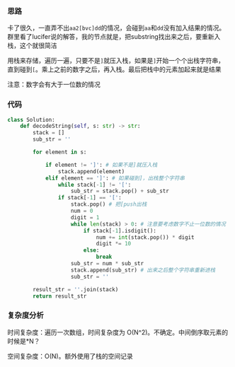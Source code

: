### 思路

卡了很久，一直弄不出`aa2[bvc]dd`的情况，会碰到`aa`和`dd`没有加入结果的情况。群里看了lucifer说的解答，我的节点就是，把substring找出来之后，要重新入栈，这个就很简洁

用栈来存储，遍历一遍，只要不是`]`就压入栈，如果是`]`开始一个个出栈字符串，直到碰到`[`。乘上之前的数字之后，再入栈。最后把栈中的元素加起来就是结果

注意：数字会有大于一位数的情况

### 代码

```python
class Solution:
    def decodeString(self, s: str) -> str:
        stack = []
        sub_str = ''

        for element in s:

            if element != ']': # 如果不是]就压入栈
                stack.append(element)
            elif element == ']': # 如果碰到]，出栈整个字符串
                while stack[-1] != '[':
                    sub_str = stack.pop() + sub_str
                if stack[-1] == '[':
                    stack.pop() # 把[push出栈
                    num = 0
                    digit = 1
                    while len(stack) > 0: # 注意要考虑数字不止一位数的情况
                        if stack[-1].isdigit():
                            num += int(stack.pop()) * digit
                            digit *= 10
                        else:
                            break
                    sub_str = num * sub_str
                    stack.append(sub_str) # 出来之后整个字符串重新进栈
                    sub_str = ''

        result_str = ''.join(stack)
        return result_str


```

### 复杂度分析

时间复杂度：遍历一次数组，时间复杂度为 O(N^2)。不确定。中间倒序取元素的时候是*N？

空间复杂度：O(N)。额外使用了栈的空间记录

